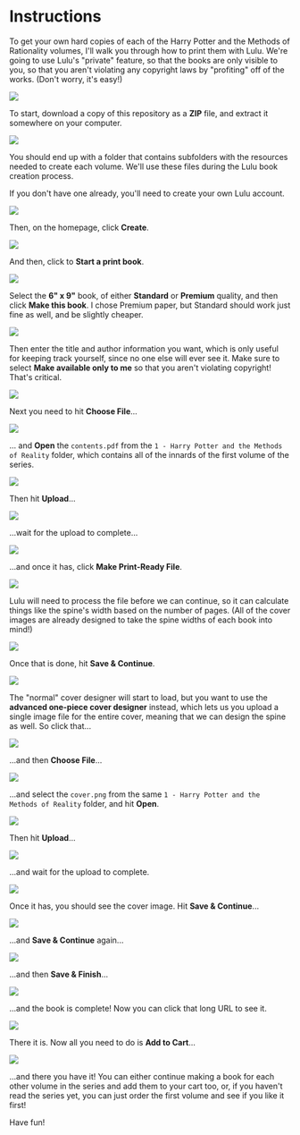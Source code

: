 
# Instructions

To get your own hard copies of each of the Harry Potter and the Methods of Rationality volumes, I'll walk you through how to print them with Lulu. We're going to use Lulu's "private" feature, so that the books are only visible to you, so that you aren't violating any copyright laws by "profiting" off of the works. (Don't worry, it's easy!)

![](Miscellaneous/step-0.png)

To start, download a copy of this repository as a **ZIP** file, and extract it somewhere on your computer.

![](Miscellaneous/step-1.png)

You should end up with a folder that contains subfolders with the resources needed to create each volume. We'll use these files during the Lulu book creation process.

If you don't have one already, you'll need to create your own Lulu account.

![](Miscellaneous/step-2.png)

Then, on the homepage, click **Create**.

![](Miscellaneous/step-3.png)

And then, click to **Start a print book**.

![](Miscellaneous/step-4.png)

Select the **6" x 9"** book, of either **Standard** or **Premium** quality, and then click **Make this book**. I chose Premium paper, but Standard should work just fine as well, and be slightly cheaper.

![](Miscellaneous/step-5.png)

Then enter the title and author information you want, which is only useful for keeping track yourself, since no one else will ever see it. Make sure to select **Make available only to me** so that you aren't violating copyright! That's critical.

![](Miscellaneous/step-6.png)

Next you need to hit **Choose File**...

![](Miscellaneous/step-7.png)

... and **Open** the `contents.pdf` from the `1 - Harry Potter and the Methods of Reality` folder, which contains all of the innards of the first volume of the series.

![](Miscellaneous/step-8.png)

Then hit **Upload**...

![](Miscellaneous/step-9.png)

...wait for the upload to complete...

![](Miscellaneous/step-10.png)

...and once it has, click **Make Print-Ready File**.

![](Miscellaneous/step-11.png)

Lulu will need to process the file before we can continue, so it can calculate things like the spine's width based on the number of pages. (All of the cover images are already designed to take the spine widths of each book into mind!)

![](Miscellaneous/step-12.png)

Once that is done, hit **Save & Continue**.

![](Miscellaneous/step-13.png)

The "normal" cover designer will start to load, but you want to use the **advanced one-piece cover designer** instead, which lets us you upload a single image file for the entire cover, meaning that we can design the spine as well. So click that...

![](Miscellaneous/step-14.png)

...and then **Choose File**...

![](Miscellaneous/step-15.png)

...and select the `cover.png` from the same `1 - Harry Potter and the Methods of Reality` folder, and hit **Open**.

![](Miscellaneous/step-16.png)

Then hit **Upload**...

![](Miscellaneous/step-17.png)

...and wait for the upload to complete.

![](Miscellaneous/step-18.png)

Once it has, you should see the cover image. Hit **Save & Continue**...

![](Miscellaneous/step-19.png)

...and **Save & Continue** again...

![](Miscellaneous/step-20.png)

...and then **Save & Finish**...

![](Miscellaneous/step-21.png)

...and the book is complete! Now you can click that long URL to see it.

![](Miscellaneous/step-22.png)

There it is. Now all you need to do is **Add to Cart**... 

![](Miscellaneous/step-23.png)

...and there you have it! You can either continue making a book for each other volume in the series and add them to your cart too, or, if you haven't read the series yet, you can just order the first volume and see if you like it first!

Have fun!
